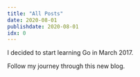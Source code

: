 ```yaml
---
title: "All Posts"
date: 2020-08-01
publishdate: 2020-08-01
idx: 0
---
```


I decided to start learning Go in March 2017.

Follow my journey through this new blog.
